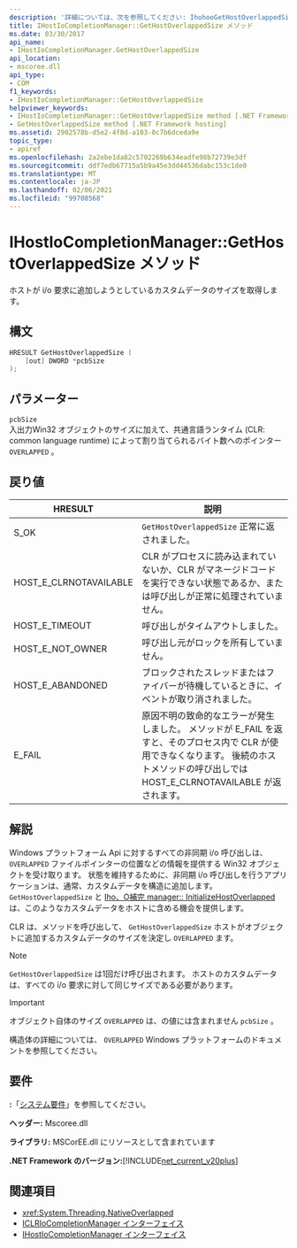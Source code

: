 ```yaml
---
description: '詳細については、次を参照してください: IhohooGetHostOverlappedSize Manager:: メソッド'
title: IHostIoCompletionManager::GetHostOverlappedSize メソッド
ms.date: 03/30/2017
api_name:
- IHostIoCompletionManager.GetHostOverlappedSize
api_location:
- mscoree.dll
api_type:
- COM
f1_keywords:
- IHostIoCompletionManager::GetHostOverlappedSize
helpviewer_keywords:
- IHostIoCompletionManager::GetHostOverlappedSize method [.NET Framework hosting]
- GetHostOverlappedSize method [.NET Framework hosting]
ms.assetid: 2902578b-d5e2-4f8d-a103-0c7b6dceda9e
topic_type:
- apiref
ms.openlocfilehash: 2a2ebe1da82c5702269b634eadfe98b72739e3df
ms.sourcegitcommit: ddf7edb67715a5b9a45e3dd44536dabc153c1de0
ms.translationtype: MT
ms.contentlocale: ja-JP
ms.lasthandoff: 02/06/2021
ms.locfileid: "99708568"
---
```

# <a name="ihostiocompletionmanagergethostoverlappedsize-method"></a>IHostIoCompletionManager::GetHostOverlappedSize メソッド

ホストが i/o 要求に追加しようとしているカスタムデータのサイズを取得します。  
  
## <a name="syntax"></a>構文  
  
```cpp  
HRESULT GetHostOverlappedSize (  
    [out] DWORD *pcbSize  
);  
```  
  
## <a name="parameters"></a>パラメーター  

 `pcbSize`  
 入出力Win32 オブジェクトのサイズに加えて、共通言語ランタイム (CLR: common language runtime) によって割り当てられるバイト数へのポインター `OVERLAPPED` 。  
  
## <a name="return-value"></a>戻り値  
  
|HRESULT|説明|  
|-------------|-----------------|  
|S_OK|`GetHostOverlappedSize` 正常に返されました。|  
|HOST_E_CLRNOTAVAILABLE|CLR がプロセスに読み込まれていないか、CLR がマネージドコードを実行できない状態であるか、または呼び出しが正常に処理されていません。|  
|HOST_E_TIMEOUT|呼び出しがタイムアウトしました。|  
|HOST_E_NOT_OWNER|呼び出し元がロックを所有していません。|  
|HOST_E_ABANDONED|ブロックされたスレッドまたはファイバーが待機しているときに、イベントが取り消されました。|  
|E_FAIL|原因不明の致命的なエラーが発生しました。 メソッドが E_FAIL を返すと、そのプロセス内で CLR が使用できなくなります。 後続のホストメソッドの呼び出しでは HOST_E_CLRNOTAVAILABLE が返されます。|  
  
## <a name="remarks"></a>解説  

 Windows プラットフォーム Api に対するすべての非同期 i/o 呼び出しは、 `OVERLAPPED` ファイルポインターの位置などの情報を提供する Win32 オブジェクトを受け取ります。 状態を維持するために、非同期 i/o 呼び出しを行うアプリケーションは、通常、カスタムデータを構造に追加します。 `GetHostOverlappedSize` と [Iho、O補完 manager:: InitializeHostOverlapped](ihostiocompletionmanager-initializehostoverlapped-method.md) は、このようなカスタムデータをホストに含める機会を提供します。  
  
 CLR は、メソッドを呼び出して、 `GetHostOverlappedSize` ホストがオブジェクトに追加するカスタムデータのサイズを決定し `OVERLAPPED` ます。  
  
> [!NOTE]
> `GetHostOverlappedSize` は1回だけ呼び出されます。 ホストのカスタムデータは、すべての i/o 要求に対して同じサイズである必要があります。  
  
> [!IMPORTANT]
> オブジェクト自体のサイズ `OVERLAPPED` は、の値には含まれません `pcbSize` 。  
  
 構造体の詳細については、 `OVERLAPPED` Windows プラットフォームのドキュメントを参照してください。  
  
## <a name="requirements"></a>要件  

 **:**「[システム要件](../../get-started/system-requirements.md)」を参照してください。  
  
 **ヘッダー:** Mscoree.dll  
  
 **ライブラリ:** MSCorEE.dll にリソースとして含まれています  
  
 **.NET Framework のバージョン:**[!INCLUDE[net_current_v20plus](../../../../includes/net-current-v20plus-md.md)]  
  
## <a name="see-also"></a>関連項目

- <xref:System.Threading.NativeOverlapped>
- [ICLRIoCompletionManager インターフェイス](iclriocompletionmanager-interface.md)
- [IHostIoCompletionManager インターフェイス](ihostiocompletionmanager-interface.md)
